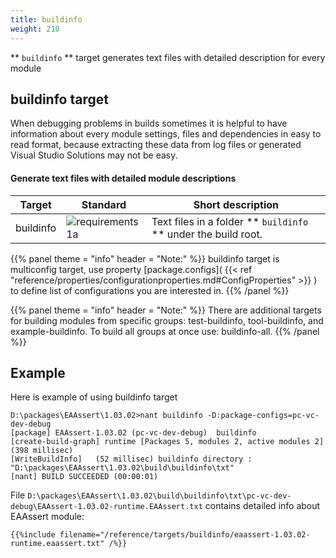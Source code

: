 ```yaml
---
title: buildinfo
weight: 210
---
```


 ** `buildinfo` ** target generates text files with detailed description for every module

<a name="buildinfo"></a>
## buildinfo target ##

When debugging problems in builds sometimes it is helpful to have information about every module settings, files and dependencies
in easy to read format, because extracting these data from log files or generated Visual Studio Solutions may not be easy.

#### Generate text files with detailed module descriptions ####
Target |Standard |Short description |
--- |--- |--- |
| buildinfo | ![requirements 1a]( requirements1a.gif ) | Text files in a folder ** `buildinfo` ** under the build root. |


{{% panel theme = "info" header = "Note:" %}}
buildinfo target is multiconfig target, use property [package.configs]( {{< ref "reference/properties/configurationproperties.md#ConfigProperties" >}} ) to define list of configurations you are interested in.
{{% /panel %}}

{{% panel theme = "info" header = "Note:" %}}
There are additional targets for building modules from specific groups: test-buildinfo, tool-buildinfo, and example-buildinfo.
To build all groups at once use: buildinfo-all.
{{% /panel %}}
<a name="Example"></a>
## Example ##

Here is example of using buildinfo target


```
D:\packages\EAAssert\1.03.02>nant buildinfo -D:package-configs=pc-vc-dev-debug
[package] EAAssert-1.03.02 (pc-vc-dev-debug)  buildinfo
[create-build-graph] runtime [Packages 5, modules 2, active modules 2]  (398 millisec)
[WriteBuildInfo]   (52 millisec) buildinfo directory : "D:\packages\EAAssert\1.03.02\build\buildinfo\txt"
[nant] BUILD SUCCEEDED (00:00:01)
```
File `D:\packages\EAAssert\1.03.02\build\buildinfo\txt\pc-vc-dev-debug\EAAssert-1.03.02-runtime.EAAssert.txt` contains detailed info about EAAssert module:


```
{{%include filename="/reference/targets/buildinfo/eaassert-1.03.02-runtime.eaassert.txt" /%}}

```

